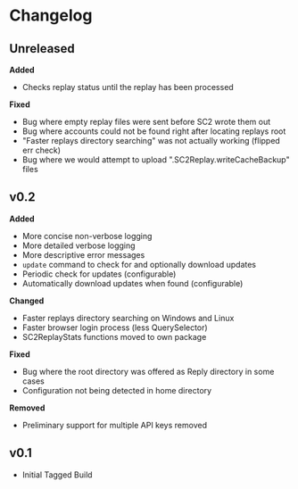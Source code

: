 # Changelog

## Unreleased

**Added**

- Checks replay status until the replay has been processed

**Fixed**

- Bug where empty replay files were sent before SC2 wrote them out
- Bug where accounts could not be found right after locating replays root
- "Faster replays directory searching" was not actually working (flipped err check)
- Bug where we would attempt to upload ".SC2Replay.writeCacheBackup" files

## v0.2

**Added**

- More concise non-verbose logging
- More detailed verbose logging
- More descriptive error messages
- `update` command to check for and optionally download updates
- Periodic check for updates (configurable)
- Automatically download updates when found (configurable)

**Changed**

- Faster replays directory searching on Windows and Linux
- Faster browser login process (less QuerySelector)
- SC2ReplayStats functions moved to own package

**Fixed**

- Bug where the root directory was offered as Reply directory in some cases
- Configuration not being detected in home directory

**Removed**

- Preliminary support for multiple API keys removed

## v0.1

- Initial Tagged Build
